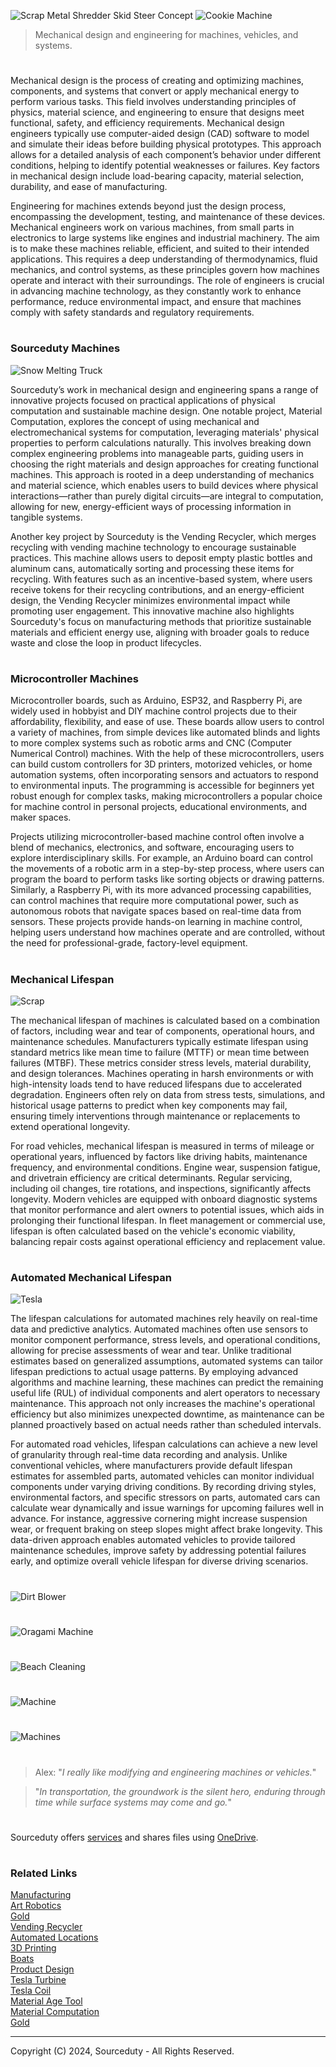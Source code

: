 ![Scrap Metal Shredder Skid Steer Concept](https://github.com/user-attachments/assets/6d622f06-7b50-4546-921b-c4ad41037e13)
![Cookie Machine](https://github.com/user-attachments/assets/4071b509-9be2-47af-aa19-a4befbddc843)

> Mechanical design and engineering for machines, vehicles, and systems.

#

Mechanical design is the process of creating and optimizing machines, components, and systems that convert or apply mechanical energy to perform various tasks. This field involves understanding principles of physics, material science, and engineering to ensure that designs meet functional, safety, and efficiency requirements. Mechanical design engineers typically use computer-aided design (CAD) software to model and simulate their ideas before building physical prototypes. This approach allows for a detailed analysis of each component’s behavior under different conditions, helping to identify potential weaknesses or failures. Key factors in mechanical design include load-bearing capacity, material selection, durability, and ease of manufacturing.

Engineering for machines extends beyond just the design process, encompassing the development, testing, and maintenance of these devices. Mechanical engineers work on various machines, from small parts in electronics to large systems like engines and industrial machinery. The aim is to make these machines reliable, efficient, and suited to their intended applications. This requires a deep understanding of thermodynamics, fluid mechanics, and control systems, as these principles govern how machines operate and interact with their surroundings. The role of engineers is crucial in advancing machine technology, as they constantly work to enhance performance, reduce environmental impact, and ensure that machines comply with safety standards and regulatory requirements.

#
### Sourceduty Machines

![Snow Melting Truck](https://github.com/user-attachments/assets/7ac42eb7-50dc-45e1-b645-ddd0ac828018)

Sourceduty’s work in mechanical design and engineering spans a range of innovative projects focused on practical applications of physical computation and sustainable machine design. One notable project, Material Computation, explores the concept of using mechanical and electromechanical systems for computation, leveraging materials' physical properties to perform calculations naturally. This involves breaking down complex engineering problems into manageable parts, guiding users in choosing the right materials and design approaches for creating functional machines. This approach is rooted in a deep understanding of mechanics and material science, which enables users to build devices where physical interactions—rather than purely digital circuits—are integral to computation, allowing for new, energy-efficient ways of processing information in tangible systems.

Another key project by Sourceduty is the Vending Recycler, which merges recycling with vending machine technology to encourage sustainable practices. This machine allows users to deposit empty plastic bottles and aluminum cans, automatically sorting and processing these items for recycling. With features such as an incentive-based system, where users receive tokens for their recycling contributions, and an energy-efficient design, the Vending Recycler minimizes environmental impact while promoting user engagement. This innovative machine also highlights Sourceduty's focus on manufacturing methods that prioritize sustainable materials and efficient energy use, aligning with broader goals to reduce waste and close the loop in product lifecycles.

#
### Microcontroller Machines

Microcontroller boards, such as Arduino, ESP32, and Raspberry Pi, are widely used in hobbyist and DIY machine control projects due to their affordability, flexibility, and ease of use. These boards allow users to control a variety of machines, from simple devices like automated blinds and lights to more complex systems such as robotic arms and CNC (Computer Numerical Control) machines. With the help of these microcontrollers, users can build custom controllers for 3D printers, motorized vehicles, or home automation systems, often incorporating sensors and actuators to respond to environmental inputs. The programming is accessible for beginners yet robust enough for complex tasks, making microcontrollers a popular choice for machine control in personal projects, educational environments, and maker spaces.

Projects utilizing microcontroller-based machine control often involve a blend of mechanics, electronics, and software, encouraging users to explore interdisciplinary skills. For example, an Arduino board can control the movements of a robotic arm in a step-by-step process, where users can program the board to perform tasks like sorting objects or drawing patterns. Similarly, a Raspberry Pi, with its more advanced processing capabilities, can control machines that require more computational power, such as autonomous robots that navigate spaces based on real-time data from sensors. These projects provide hands-on learning in machine control, helping users understand how machines operate and are controlled, without the need for professional-grade, factory-level equipment.

#
### Mechanical Lifespan

![Scrap](https://github.com/user-attachments/assets/d2df5ebf-3ead-40ff-88d0-900716efef67)

The mechanical lifespan of machines is calculated based on a combination of factors, including wear and tear of components, operational hours, and maintenance schedules. Manufacturers typically estimate lifespan using standard metrics like mean time to failure (MTTF) or mean time between failures (MTBF). These metrics consider stress levels, material durability, and design tolerances. Machines operating in harsh environments or with high-intensity loads tend to have reduced lifespans due to accelerated degradation. Engineers often rely on data from stress tests, simulations, and historical usage patterns to predict when key components may fail, ensuring timely interventions through maintenance or replacements to extend operational longevity.

For road vehicles, mechanical lifespan is measured in terms of mileage or operational years, influenced by factors like driving habits, maintenance frequency, and environmental conditions. Engine wear, suspension fatigue, and drivetrain efficiency are critical determinants. Regular servicing, including oil changes, tire rotations, and inspections, significantly affects longevity. Modern vehicles are equipped with onboard diagnostic systems that monitor performance and alert owners to potential issues, which aids in prolonging their functional lifespan. In fleet management or commercial use, lifespan is often calculated based on the vehicle's economic viability, balancing repair costs against operational efficiency and replacement value.

#
### Automated Mechanical Lifespan

![Tesla](https://github.com/user-attachments/assets/93334e12-6942-47fb-996e-3ee264f122c8)

The lifespan calculations for automated machines rely heavily on real-time data and predictive analytics. Automated machines often use sensors to monitor component performance, stress levels, and operational conditions, allowing for precise assessments of wear and tear. Unlike traditional estimates based on generalized assumptions, automated systems can tailor lifespan predictions to actual usage patterns. By employing advanced algorithms and machine learning, these machines can predict the remaining useful life (RUL) of individual components and alert operators to necessary maintenance. This approach not only increases the machine's operational efficiency but also minimizes unexpected downtime, as maintenance can be planned proactively based on actual needs rather than scheduled intervals.

For automated road vehicles, lifespan calculations can achieve a new level of granularity through real-time data recording and analysis. Unlike conventional vehicles, where manufacturers provide default lifespan estimates for assembled parts, automated vehicles can monitor individual components under varying driving conditions. By recording driving styles, environmental factors, and specific stressors on parts, automated cars can calculate wear dynamically and issue warnings for upcoming failures well in advance. For instance, aggressive cornering might increase suspension wear, or frequent braking on steep slopes might affect brake longevity. This data-driven approach enables automated vehicles to provide tailored maintenance schedules, improve safety by addressing potential failures early, and optimize overall vehicle lifespan for diverse driving scenarios.

#
![Dirt Blower](https://github.com/user-attachments/assets/c42773cd-4328-47df-b859-0809bb2a4afa)
#
![Oragami Machine](https://github.com/user-attachments/assets/5f34eac9-f1b7-4706-84f4-ccd2187cc6af)
#
![Beach Cleaning](https://github.com/user-attachments/assets/462117f3-c4c9-4fdd-8b7f-4d9d0c2f3f0e)
#
![Machine](https://github.com/user-attachments/assets/d5a2bdc6-1cec-47bc-a807-3a941c494360)
#
![Machines](https://github.com/user-attachments/assets/d03fc845-5a5b-4b75-8781-12fa8cd062ad)

#

> Alex: "*I really like modifying and engineering machines or vehicles.*"

> "*In transportation, the groundwork is the silent hero, enduring through time while surface systems may come and go.*"

#
Sourceduty offers <a href="https://github.com/sourceduty/Sourceduty_Services">services</a> and shares files using <a href="https://1drv.ms/u/s!AumZxqj6wFkfhxSi1JbL7tJmhDCR?e=Rp0Jnr">OneDrive</a>.
#
### Related Links

[Manufacturing](https://github.com/sourceduty/Manufacturing)
<br>
[Art Robotics](https://github.com/sourceduty/Art_Robotics)
<br>
[Gold](https://github.com/sourceduty/Gold)
<br>
[Vending Recycler](https://github.com/sourceduty/Vending_Recycler)
<br>
[Automated Locations](https://github.com/sourceduty/Automated_Locations)
<br>
[3D Printing](https://github.com/sourceduty/3D_Printing)
<br>
[Boats](https://github.com/sourceduty/Boats)
<br>
[Product Design](https://github.com/sourceduty/Product_Design)
<br>
[Tesla Turbine](https://github.com/sourceduty/Tesla_Turbine)
<br>
[Tesla Coil](https://github.com/sourceduty/Tesla_Coil)
<br>
[Material Age Tool](https://github.com/sourceduty/Material_Age_Tool)
<br>
[Material Computation](https://github.com/sourceduty/Material_Computation)
<br>
[Gold](https://github.com/sourceduty/Gold)

***
Copyright (C) 2024, Sourceduty - All Rights Reserved.
